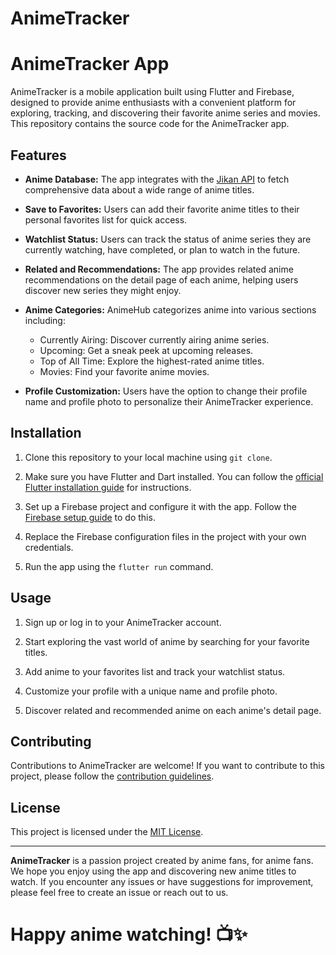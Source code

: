# AnimeTracker
# AnimeTracker App

AnimeTracker is a mobile application built using Flutter and Firebase, designed to provide anime enthusiasts with a convenient platform for exploring, tracking, and discovering their favorite anime series and movies. This repository contains the source code for the AnimeTracker app.

## Features

- **Anime Database:** The app integrates with the [Jikan API](https://jikan.moe/) to fetch comprehensive data about a wide range of anime titles.

- **Save to Favorites:** Users can add their favorite anime titles to their personal favorites list for quick access.

- **Watchlist Status:** Users can track the status of anime series they are currently watching, have completed, or plan to watch in the future.

- **Related and Recommendations:** The app provides related anime recommendations on the detail page of each anime, helping users discover new series they might enjoy.

- **Anime Categories:** AnimeHub categorizes anime into various sections including:
  - Currently Airing: Discover currently airing anime series.
  - Upcoming: Get a sneak peek at upcoming releases.
  - Top of All Time: Explore the highest-rated anime titles.
  - Movies: Find your favorite anime movies.

- **Profile Customization:** Users have the option to change their profile name and profile photo to personalize their AnimeTracker experience.

## Installation

1. Clone this repository to your local machine using `git clone`.

2. Make sure you have Flutter and Dart installed. You can follow the [official Flutter installation guide](https://flutter.dev/docs/get-started/install) for instructions.

3. Set up a Firebase project and configure it with the app. Follow the [Firebase setup guide](https://firebase.google.com/docs/flutter/setup) to do this.

4. Replace the Firebase configuration files in the project with your own credentials.

5. Run the app using the `flutter run` command.

## Usage

1. Sign up or log in to your AnimeTracker account.

2. Start exploring the vast world of anime by searching for your favorite titles.

3. Add anime to your favorites list and track your watchlist status.

4. Customize your profile with a unique name and profile photo.

5. Discover related and recommended anime on each anime's detail page.

## Contributing

Contributions to AnimeTracker are welcome! If you want to contribute to this project, please follow the [contribution guidelines](CONTRIBUTING.md).

## License

This project is licensed under the [MIT License](LICENSE).

---

**AnimeTracker** is a passion project created by anime fans, for anime fans. We hope you enjoy using the app and discovering new anime titles to watch. If you encounter any issues or have suggestions for improvement, please feel free to create an issue or reach out to us.

Happy anime watching! 📺✨
=======

